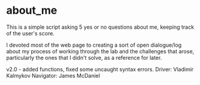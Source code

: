 # about_me
This is a simple script asking 5 yes or no questions about me, keeping track of the user's score.

I devoted most of the web page to creating a sort of open dialogue/log about my process of working through the lab and the challenges that arose, particularly the ones that I didn't solve, as a reference for later.  

v2.0 - added functions, fixed some uncaught syntax errors.
    Driver: Vladimir Kalmykov
    Navigator: James McDaniel


